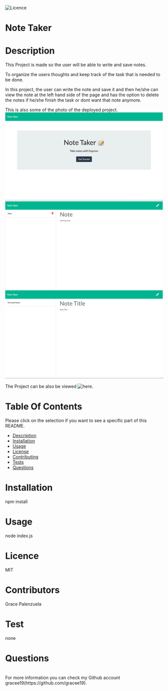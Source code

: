 ![Licence](https://img.shields.io/badge/MIT-skyblue)
# Note Taker
# Description
This Project is made so the user will be able to write and save notes. 

To organize the users thoughts and keep track of the task that is needed to be done. 

In this project, the user can write the note and save it and then he/she can view the note at the left hand side of the page and has the option to delete the notes if he/she finish the task or dont want that note anymore.

This is also some of the photo of the deployed project.
![mainscreen](./public/assets/images/main.png)
![with-note](./public/assets/images/note.png)
![delete-note](./public/assets/images/delete.png)

The Project can be also be viewed ![here]().

# Table Of Contents
Please click on the selection if you want to see a specific part of this README.
  * [Description](#description)
  * [Installation](#installation)
  * [Usage](#usage)
  * [License](#license)
  * [Contributing](#contributing)
  * [Tests](#tests)
  * [Questions](#questions)
# Installation
npm install
# Usage
node index.js
# Licence 
MIT
# Contributors
Grace Palenzuela
# Test 
none
# Questions 
<br>
For more information you can check my Github account gracee19(https://github.com/gracee19).<br>

